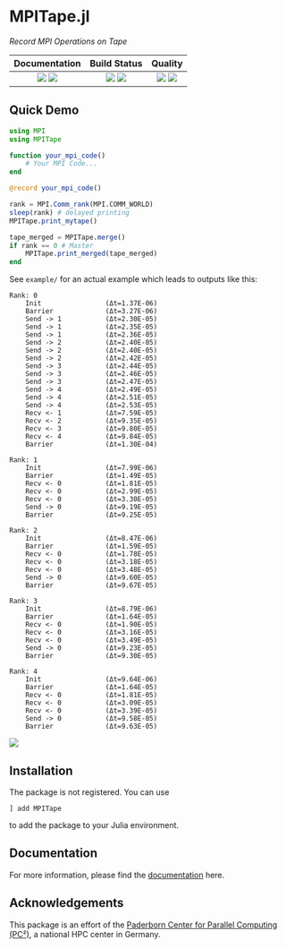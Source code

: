 # MPITape.jl

[docs-dev-img]: https://img.shields.io/badge/docs-dev-blue.svg
[docs-dev-url]: https://pc2.github.io/MPITape.jl/dev

[docs-stable-img]: https://img.shields.io/badge/docs-stable-blue.svg
[docs-stable-url]: https://pc2.github.io/MPITape.jl/stable

[ci-img]: https://git.uni-paderborn.de/pc2-ci/julia/MPITape-jl/badges/main/pipeline.svg?key_text=CI@PC2
[ci-url]: https://git.uni-paderborn.de/pc2-ci/julia/MPITape-jl/-/pipelines

[cov-img]: https://codecov.io/gh/pc2/MPITape.jl/branch/main/graph/badge.svg?token=Ze61CbGoO5
[cov-url]: https://codecov.io/gh/pc2/MPITape.jl

[lifecycle-img]: https://img.shields.io/badge/lifecycle-experimental-orange.svg

[code-style-img]: https://img.shields.io/static/v1?label=code%20style&message=SciML&color=9558b2&labelColor=389826
[code-style-url]: https://github.com/SciML/SciMLStyle

[formatcheck-img]: https://github.com/pc2/MPITape.jl/actions/workflows/FormatCheck.yml/badge.svg
[formatcheck-url]: https://github.com/pc2/MPITape.jl/actions/workflows/FormatCheck.yml

<!--
![Lifecycle](https://img.shields.io/badge/lifecycle-maturing-blue.svg)
![Lifecycle](https://img.shields.io/badge/lifecycle-stable-green.svg)
![Lifecycle](https://img.shields.io/badge/lifecycle-retired-orange.svg)
![Lifecycle](https://img.shields.io/badge/lifecycle-archived-red.svg)
![Lifecycle](https://img.shields.io/badge/lifecycle-dormant-blue.svg)
![Lifecycle](https://img.shields.io/badge/lifecycle-experimental-orange.svg)
-->

*Record MPI Operations on Tape*

| **Documentation**                                                               | **Build Status**                                                                                |  **Quality**                                                                                |
|:-------------------------------------------------------------------------------:|:-----------------------------------------------------------------------------------------------:|:-----------------------------------------------------------------------------------------------:|
| [![][docs-stable-img]][docs-stable-url] [![][docs-dev-img]][docs-dev-url] | [![][ci-img]][ci-url] [![][cov-img]][cov-url] | ![][lifecycle-img] [![][formatcheck-img]][formatcheck-url] |

## Quick Demo

```julia
using MPI
using MPITape

function your_mpi_code()
    # Your MPI Code...
end

@record your_mpi_code()

rank = MPI.Comm_rank(MPI.COMM_WORLD)
sleep(rank) # delayed printing
MPITape.print_mytape()

tape_merged = MPITape.merge()
if rank == 0 # Master
    MPITape.print_merged(tape_merged)
end
```

See `example/` for an actual example which leads to outputs like this:

```
Rank: 0
    Init                (Δt=1.37E-06)
    Barrier             (Δt=3.27E-06)
    Send -> 1           (Δt=2.30E-05)
    Send -> 1           (Δt=2.35E-05)
    Send -> 1           (Δt=2.36E-05)
    Send -> 2           (Δt=2.40E-05)
    Send -> 2           (Δt=2.40E-05)
    Send -> 2           (Δt=2.42E-05)
    Send -> 3           (Δt=2.44E-05)
    Send -> 3           (Δt=2.46E-05)
    Send -> 3           (Δt=2.47E-05)
    Send -> 4           (Δt=2.49E-05)
    Send -> 4           (Δt=2.51E-05)
    Send -> 4           (Δt=2.53E-05)
    Recv <- 1           (Δt=7.59E-05)
    Recv <- 2           (Δt=9.35E-05)
    Recv <- 3           (Δt=9.80E-05)
    Recv <- 4           (Δt=9.84E-05)
    Barrier             (Δt=1.30E-04)

Rank: 1
    Init                (Δt=7.99E-06)
    Barrier             (Δt=1.49E-05)
    Recv <- 0           (Δt=1.81E-05)
    Recv <- 0           (Δt=2.99E-05)
    Recv <- 0           (Δt=3.30E-05)
    Send -> 0           (Δt=9.19E-05)
    Barrier             (Δt=9.25E-05)

Rank: 2
    Init                (Δt=8.47E-06)
    Barrier             (Δt=1.59E-05)
    Recv <- 0           (Δt=1.78E-05)
    Recv <- 0           (Δt=3.18E-05)
    Recv <- 0           (Δt=3.48E-05)
    Send -> 0           (Δt=9.60E-05)
    Barrier             (Δt=9.67E-05)

Rank: 3
    Init                (Δt=8.79E-06)
    Barrier             (Δt=1.64E-05)
    Recv <- 0           (Δt=1.90E-05)
    Recv <- 0           (Δt=3.16E-05)
    Recv <- 0           (Δt=3.49E-05)
    Send -> 0           (Δt=9.23E-05)
    Barrier             (Δt=9.30E-05)

Rank: 4
    Init                (Δt=9.64E-06)
    Barrier             (Δt=1.64E-05)
    Recv <- 0           (Δt=1.81E-05)
    Recv <- 0           (Δt=3.09E-05)
    Recv <- 0           (Δt=3.39E-05)
    Send -> 0           (Δt=9.58E-05)
    Barrier             (Δt=9.63E-05)
```


![](https://raw.githubusercontent.com/pc2/MPITape.jl/main/example/colored_output_combined.png)

## Installation

The package is not registered. You can use
```
] add MPITape
```
to add the package to your Julia environment.

## Documentation

For more information, please find the [documentation](https://pc2.github.io/MPITape.jl/stable) here.

## Acknowledgements

This package is an effort of the [Paderborn Center for Parallel Computing (PC²)](https://pc2.uni-paderborn.de/), a national HPC center in Germany.
